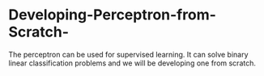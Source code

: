# Developing-Perceptron-from-Scratch-
The perceptron can be used for supervised learning. It can solve binary linear classification problems and we will be developing one from scratch.
